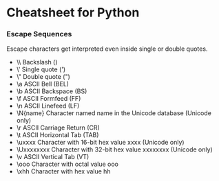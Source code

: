 # Cheatsheet for Python

### Escape Sequences
Escape characters get interpreted even inside single or double quotes.

* \\\ Backslash ()
* \\' Single quote (')
* \\" Double quote (")
* \a ASCII Bell (BEL)
* \b ASCII Backspace (BS)
* \f ASCII Formfeed (FF)
* \n ASCII Linefeed (LF)
* \N{name} Character named name in the Unicode database (Unicode only)
* \r ASCII Carriage Return (CR)
* \t ASCII Horizontal Tab (TAB)
* \uxxxx Character with 16-bit hex value xxxx (Unicode only)
* \Uxxxxxxxx Character with 32-bit hex value xxxxxxxx (Unicode only)
* \v ASCII Vertical Tab (VT)
* \ooo Character with octal value ooo
* \xhh Character with hex value hh
